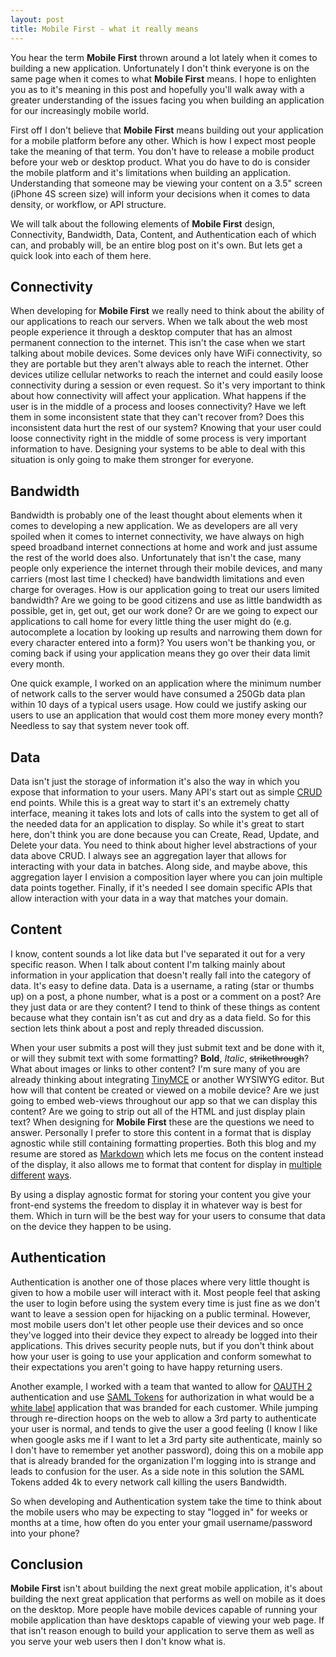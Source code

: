 ```yaml
---
layout: post
title: Mobile First - what it really means
---
```


You hear the term **Mobile First** thrown around a lot lately when it comes to building a new application.  Unfortunately I don't think everyone is on the same page when it comes to what **Mobile First** means.  I hope to enlighten you as to it's meaning in this post and hopefully you'll walk away with a greater understanding of the issues facing you when building an application for our increasingly mobile world.

First off I don't believe that **Mobile First** means building out your application for a mobile platform before any other.  Which is how I expect most people take the meaning of that term.  You don't have to release a mobile product before your web or desktop product.  What you do have to do is consider the mobile platform and it's limitations when building an application.  Understanding that someone may be viewing your content on a 3.5" screen (iPhone 4S screen size) will inform your decisions when it comes to data density, or workflow, or API structure.

We will talk about the following elements of **Mobile First** design, Connectivity, Bandwidth, Data, Content, and Authentication each of which can, and probably will, be an entire blog post on it's own.  But lets get a quick look into each of them here.


## Connectivity

When developing for **Mobile First** we really need to think about the ability of our applications to reach our servers.  When we talk about the web most people experience it through a desktop computer that has an almost permanent connection to the internet.  This isn't the case when we start talking about mobile devices.  Some devices only have WiFi connectivity, so they are portable but they aren't always able to reach the internet.  Other devices utilize cellular networks to reach the internet and could easily loose connectivity during a session or even request.  So it's very important to think about how connectivity will affect your application.  What happens if the user is in the middle of a process and looses connectivity?  Have we left them in some inconsistent state that they can't recover from?  Does this inconsistent data hurt the rest of our system?  Knowing that your user could loose connectivity right in the middle of some process is very important information to have. Designing your systems to be able to deal with this situation is only going to make them stronger for everyone.


## Bandwidth

Bandwidth is probably one of the least thought about elements when it comes to developing a new application.  We as developers are all very spoiled when it comes to internet connectivity, we have always on high speed broadband internet connections at home and work and just assume the rest of the world does also.  Unfortunately that isn't the case, many people only experience the internet through their mobile devices, and many carriers (most last time I checked) have bandwidth limitations and even charge for overages.  How is our application going to treat our users limited bandwidth?  Are we going to be good citizens and use as little bandwidth as possible, get in, get out, get our work done?  Or are we going to expect our applications to call home for every little thing the user might do (e.g. autocomplete a location by looking up results and narrowing them down for every character entered into a form)?  You users won't be thanking you, or coming back if using your application means they go over their data limit every month.

One quick example, I worked on an application where the minimum number of network calls to the server would have consumed a 250Gb data plan within 10 days of a typical users usage.  How could we justify asking our users to use an application that would cost them more money every month?  Needless to say that system never took off.


## Data

Data isn't just the storage of information it's also the way in which you expose that information to your users.  Many API's start out as simple [CRUD](http://en.wikipedia.org/wiki/Create,_read,_update_and_delete) end points.  While this is a great way to start it's an extremely chatty interface, meaning it takes lots and lots of calls into the system to get all of the needed data for an application to display.  So while it's great to start here, don't think you are done because you can Create, Read, Update, and Delete your data.  You need to think about higher level abstractions of your data above CRUD.  I always see an aggregation layer that allows for interacting with your data in batches.  Along side, and maybe above, this aggregation layer I envision a composition layer where you can join multiple data points together.  Finally, if it's needed I see domain specific APIs that allow interaction with your data in a way that matches your domain.


## Content

I know, content sounds a lot like data but I've separated it out for a very specific reason.  When I talk about content I'm talking mainly about information in your application that doesn't really fall into the category of data.  It's easy to define data.  Data is a username, a rating (star or thumbs up) on a post, a phone number, what is a post or a comment on a post?  Are they just data or are they content?  I tend to think of these things as content because what they contain isn't as cut and dry as a data field.  So for this section lets think about a post and reply threaded discussion.

When your user submits a post will they just submit text and be done with it, or will they submit text with some formatting?  **Bold**, *Italic*, ~~strikethrough~~?  What about images or links to other content?  I'm sure many of you are already thinking about integrating [TinyMCE](http://www.tinymce.com/) or another WYSIWYG editor.  But how will that content be created or viewed on a mobile device?  Are we just going to embed web-views throughout our app so that we can display this content?  Are we going to strip out all of the HTML and just display plain text?  When designing for **Mobile First** these are the questions we need to answer.  Personally I prefer to store this content in a format that is display agnostic while still containing formatting properties.   Both this blog and my resume are stored as  [Markdown](http://daringfireball.net/projects/markdown/) which
lets me focus on the content instead of the display, it also allows me to format that content for display in [multiple](/resume) [different](/resume.html) [ways](/resume2.html).

By using a display agnostic format for storing your content you give your front-end systems the freedom to display it in whatever way is best for them.  Which in turn will be the best way for your users to consume that data on the device they happen to be using.


## Authentication

Authentication is another one of those places where very little thought is given to how a mobile user will interact with it.  Most people feel that asking the user to login before using the system every time is just fine as we don't want to leave a session open for hijacking on a public terminal.  However, most mobile users don't let other people use their devices and so once they've logged into their device they expect to already be logged into their applications.  This drives security people nuts, but if you don't think about how your user is going to use your application and conform somewhat to their expectations you aren't going to have happy returning users.

Another example, I worked with a team that wanted to allow for [OAUTH 2](http://oauth.net/2/) authentication and use [SAML Tokens](http://en.wikipedia.org/wiki/Security_Assertion_Markup_Language) for authorization in what would be a [white label](http://en.wikipedia.org/wiki/White-label_product) application that was branded for each customer.  While jumping through re-direction hoops on the web to allow a 3rd party to authenticate your user is normal, and tends to give the user a good feeling (I know I like when google asks me if I want to let a 3rd party site authenticate, mainly so I don't have to remember yet another password), doing this on a mobile app that is already branded for the organization I'm logging into is strange and leads to confusion for the user.  As a side note in this solution the SAML Tokens added 4k to every network call killing the users Bandwidth.

So when developing and Authentication system take the time to think about the mobile users who may be expecting to stay "logged in" for weeks or months at a time, how often do you enter your gmail username/password into your phone?


## Conclusion

**Mobile First** isn't about building the next great mobile application, it's about building the next great application that performs as well on mobile as it does on the desktop.  More people have mobile devices capable of running your mobile application than have desktops capable of viewing your web page.  If that isn't reason enough to build your application to serve them as well as you serve your web users then I don't know what is.